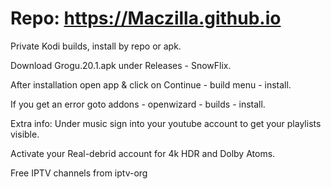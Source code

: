 # Repo: https://Maczilla.github.io
Private Kodi builds, install by repo or apk.

Download Grogu.20.1.apk under Releases - SnowFlix.

After installation open app & click on Continue - build menu - install.

If you get an error goto addons - openwizard - builds - install.





Extra info:
Under music sign into your youtube account to get your playlists visible.

Activate your Real-debrid account for 4k HDR and Dolby Atoms.

Free IPTV channels from iptv-org
